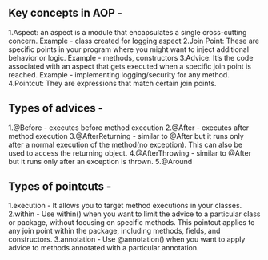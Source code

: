 ## Key concepts in AOP -
1.Aspect: an aspect is a module that encapsulates a single cross-cutting concern. Example - class created for logging aspect
2.Join Point: These are specific points in your program where you might want to inject additional behavior or logic. Example - methods, constructors
3.Advice: It’s the code associated with an aspect that gets executed when a specific join point is reached. Example - implementing logging/security for any method. 
4.Pointcut: They are expressions that match certain join points.

## Types of advices -
1.@Before - executes before method execution
2.@After - executes after method execution
3.@AfterReturning - similar to @After but it runs only after a normal execution of the method(no exception). This can also be used to access the returning object.
4.@AfterThrowing - similar to @After but it runs only after an exception is thrown.
5.@Around

## Types of pointcuts -
1.execution - It allows you to target method executions in your classes.
2.within - Use within() when you want to limit the advice to a particular class or package, without focusing on specific methods. This pointcut applies to any join point within the package, including methods, fields, and constructors.
3.annotation - Use @annotation() when you want to apply advice to methods annotated with a particular annotation.
